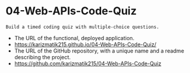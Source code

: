 # 04-Web-APIs-Code-Quiz
    Build a timed coding quiz with multiple-choice questions.
    
* The URL of the functional, deployed application.
* https://karizmatik215.github.io/04-Web-APIs-Code-Quiz/
* The URL of the GitHub repository, with a unique name and a readme describing the project.
* https://github.com/karizmatik215/04-Web-APIs-Code-Quiz